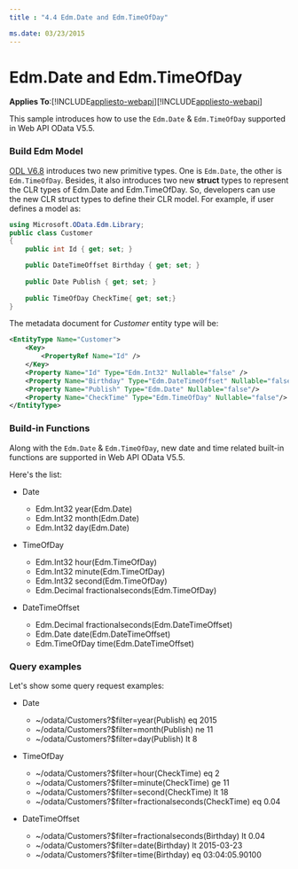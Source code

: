 ```yaml
---
title : "4.4 Edm.Date and Edm.TimeOfDay"

ms.date: 03/23/2015
---
```

# Edm.Date and Edm.TimeOfDay
**Applies To**:[!INCLUDE[appliesto-webapi](../includes/appliesto-webapi-v7.md)][!INCLUDE[appliesto-webapi](../includes/appliesto-webapi-v6.md)]

This sample introduces how to use the `Edm.Date` & `Edm.TimeOfDay` supported in Web API OData V5.5.

### Build Edm Model
[ODL V6.8](https://www.nuget.org/packages/Microsoft.OData.Core/6.8.0) introduces two new primitive types. One is `Edm.Date`, the other is `Edm.TimeOfDay`. Besides, it also introduces two new **struct** types to represent the CLR types of Edm.Date and Edm.TimeOfDay.
 So, developers can use the new CLR struct types to define their CLR model.
For example, if user defines a model as:

```C#
using Microsoft.OData.Edm.Library;
public class Customer
{
    public int Id { get; set; }

    public DateTimeOffset Birthday { get; set; }
    
    public Date Publish { get; set; }
    
    public TimeOfDay CheckTime{ get; set;}
}
```

The metadata document for *Customer* entity type will be:

```XML
<EntityType Name="Customer">
    <Key>
        <PropertyRef Name="Id" />
    </Key>
    <Property Name="Id" Type="Edm.Int32" Nullable="false" />
    <Property Name="Birthday" Type="Edm.DateTimeOffset" Nullable="false" />
    <Property Name="Publish" Type="Edm.Date" Nullable="false"/>
    <Property Name="CheckTime" Type="Edm.TimeOfDay" Nullable="false"/>
</EntityType>
```

### Build-in Functions

Along with the `Edm.Date` & `Edm.TimeOfDay`, new date and time related built-in functions are supported in Web API OData V5.5.

Here's the list:

* Date
  - Edm.Int32 year(Edm.Date)
  - Edm.Int32 month(Edm.Date)
  - Edm.Int32 day(Edm.Date)

* TimeOfDay
  - Edm.Int32 hour(Edm.TimeOfDay)
  - Edm.Int32 minute(Edm.TimeOfDay)
  - Edm.Int32 second(Edm.TimeOfDay)
  - Edm.Decimal fractionalseconds(Edm.TimeOfDay)

* DateTimeOffset
  - Edm.Decimal fractionalseconds(Edm.DateTimeOffset)
  - Edm.Date date(Edm.DateTimeOffset)
  - Edm.TimeOfDay time(Edm.DateTimeOffset)

### Query examples 
Let's show some query request examples:

* Date
  - ~/odata/Customers?$filter=year(Publish) eq 2015
  - ~/odata/Customers?$filter=month(Publish) ne 11
  - ~/odata/Customers?$filter=day(Publish) lt 8

* TimeOfDay
  - ~/odata/Customers?$filter=hour(CheckTime) eq 2
  - ~/odata/Customers?$filter=minute(CheckTime) ge 11
  - ~/odata/Customers?$filter=second(CheckTime) lt 18
  - ~/odata/Customers?$filter=fractionalseconds(CheckTime) eq 0.04

* DateTimeOffset
  - ~/odata/Customers?$filter=fractionalseconds(Birthday) lt 0.04
  - ~/odata/Customers?$filter=date(Birthday) lt 2015-03-23
  - ~/odata/Customers?$filter=time(Birthday) eq 03:04:05.90100

